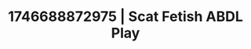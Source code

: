 ---
categories:
- Interactive NSFW
- AI-generated
- Morning seduction
- Real couple content
- Lip gloss fantasy
- Dreamy pleasure
- ASMR
- Cosplay
image: /assets/images/1746688872975.jpg
layout: post
seo:
  description: Featured content with artistic ABDL Play, Scat Fetish. HD images available.
  keywords: ABDL Play, Scat Fetish
  og_image: /assets/images/1746688872975.jpg
  schema_type: VisualArtwork
tags:
- ABDL Play
- Scat Fetish
- '#1746688872975'
title: 1746688872975 | Scat Fetish ABDL Play
---